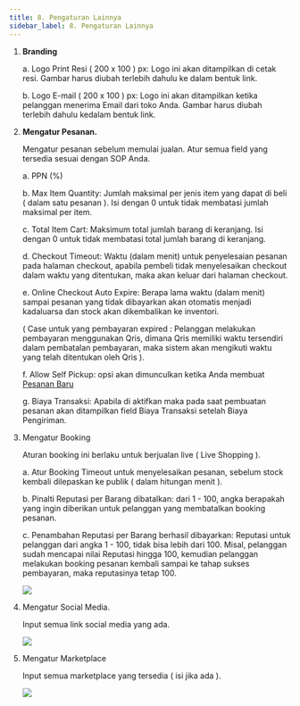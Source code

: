 ```yaml
---
title: 8. Pengaturan Lainnya
sidebar_label: 8. Pengaturan Lainnya
---
```

1. **B﻿randing**

   a﻿. Logo Print Resi ( 200 x 100 ) px: Logo ini akan ditampilkan di cetak resi. Gambar harus diubah terlebih dahulu ke dalam bentuk link.

   b﻿. Logo E-mail ( 200 x 100 ) px: Logo ini akan ditampilkan ketika pelanggan menerima Email dari toko Anda. Gambar harus diubah terlebih dahulu kedalam bentuk link. 
2. ﻿**Mengatur Pesanan.**

   M﻿engatur pesanan sebelum memulai jualan. Atur semua field yang tersedia sesuai dengan SOP Anda.

   a﻿. PPN (%)

   b﻿.  Max Item Quantity: Jumlah maksimal per jenis item yang dapat di beli ( dalam satu pesanan ). Isi dengan 0 untuk tidak membatasi jumlah maksimal per item.

   c﻿. Total Item Cart: Maksimum total jumlah barang di keranjang. Isi dengan 0 untuk tidak membatasi total jumlah barang di keranjang.

   d﻿. Checkout Timeout: Waktu (dalam menit) untuk penyelesaian pesanan pada halaman checkout, apabila pembeli tidak menyelesaikan checkout dalam waktu yang ditentukan, maka akan keluar dari halaman checkout.

   e﻿. Online Checkout Auto Expire: Berapa lama waktu (dalam menit) sampai pesanan yang tidak dibayarkan akan otomatis menjadi kadaluarsa dan stock akan dikembalikan ke inventori.

   (﻿ Case untuk yang pembayaran expired : Pelanggan melakukan pembayaran menggunakan Qris, dimana Qris memiliki waktu tersendiri dalam pembatalan pembayaran, maka sistem akan mengikuti waktu yang telah ditentukan oleh Qris ).

   f﻿. Allow Self Pickup: opsi akan dimunculkan ketika Anda membuat [Pesanan Baru](https://onee.netlify.app/dashboard/daftar-pesanan-pesanan-baru)

   g﻿. Biaya Transaksi: Apabila di aktifkan maka pada saat pembuatan pesanan akan ditampilkan field Biaya Transaksi setelah Biaya Pengiriman. 
3. M﻿engatur Booking

   A﻿turan booking ini berlaku untuk berjualan live ( Live Shopping ). 

   a. A﻿tur Booking Timeout untuk menyelesaikan pesanan, sebelum stock kembali dilepaskan ke publik ( dalam hitungan menit ).

   b﻿. Pinalti Reputasi per Barang dibatalkan: dari 1 - 100, angka berapakah yang ingin diberikan untuk pelanggan yang membatalkan booking pesanan.

   c﻿. Penambahan Reputasi per Barang berhasil dibayarkan: Reputasi untuk pelanggan dari angka 1 - 100, tidak bisa lebih dari 100. Misal, pelanggan sudah mencapai nilai Reputasi hingga 100, kemudian pelanggan melakukan booking pesanan kembali sampai ke tahap sukses pembayaran, maka reputasinya tetap 100.

   ![](/img/8.-pengaturan-lainnya-booking.png)
4. M﻿engatur Social Media. 

   I﻿nput semua link social media yang ada.

   ![](/img/8.-pengaturan-lainnya-social-media.png)
5. M﻿engatur Marketplace

   I﻿nput semua marketplace yang tersedia ( isi jika ada ).

   ![](/img/8.-pengaturan-lainnya-marketplace.png)